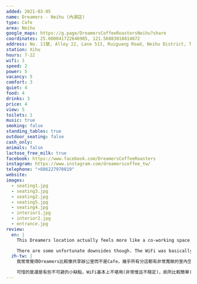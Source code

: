 ```yaml
---
added: 2021-03-05
name: Dreamers - Neihu (內湖店)
type: Cafe
area: Neihu
google_maps: https://g.page/DreamersCoffeeRoastersNeihu?share
coordinates: 25.080041722646985, 121.56883018814672
address: No. 11號, Alley 22, Lane 513, Ruiguang Road, Neihu District, Taipei City, 114
station: Xihu
hours: 7-22
wifi: 1
speed: 2
power: 5
vacancy: 5
comfort: 3
quiet: 4
food: 4
drinks: 3
price: 4
view: 5
toilets: 1
music: true
smoking: false
standing_tables: true
outdoor_seating: false
cash_only: 
animals: false
lactose_free_milk: true
facebook: https://www.facebook.com/DreamersCoffeeRoasters
instagram: https://www.instagram.com/dreamerscoffee_tw/
telephone: "+886227970819"
website: 
images:
  - seating1.jpg
  - seating3.jpg
  - seating2.jpg
  - seating5.jpg
  - seating4.jpg
  - interior1.jpg
  - interior2.jpg
  - entrance.jpg
review:
  en: |
    This Dreamers location actually feels more like a co-working space than a cafe. Huge spacious interior, with lots of seating areas across two floors. I especially like the counter seats on the second floor overlooking the first floor. As with other Dreamers locations, there are plenty of food and drink options available.

    There are some unfortunate downsides though. The WiFi was basically unusable (extremely slow and unstable) and the restroom facilities are very basic (no soap provided). It's a shame, if it wasn't for these things, this place has the potential to be one of the best work spots in Taipei.
  zh-tw: |
    我常常覺得Dreamers比較像共享辦公室而不是Cafe，幾乎所有分店都有非常寬敞的室內空間以及各種類型的座位供挑選，我特別喜歡坐在二樓靠欄杆的吧檯桌鳥瞰一樓，視野絕佳。和其他分店一樣，內湖店也有許多餐點和飲料。

    可惜的是還是有些不可避的小缺點，WiFi基本上不堪用(非常慢且不穩定)，廁所比較簡單(沒有洗手乳或肥皂)。如果沒有這些，Dreamers 內湖店基本上很有機會角逐台北工作咖啡廳的冠軍。
---
```


